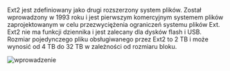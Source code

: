 Ext2 jest zdefiniowany jako drugi rozszerzony system plików. Został wprowadzony w 1993 roku i jest pierwszym komercyjnym systemem plików zaprojektowanym w celu przezwyciężenia ograniczeń systemu plików Ext. Ext2 nie ma funkcji dziennika i jest zalecany dla dysków flash i USB. Rozmiar pojedynczego pliku obsługiwanego przez Ext2 to 2 TB i może wynosić od 4 TB do 32 TB w zależności od rozmiaru bloku.

![wprowadzenie](3_4_2_ext2.png)
